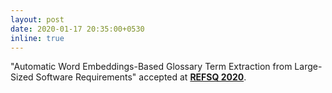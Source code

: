 ```yaml
---
layout: post
date: 2020-01-17 20:35:00+0530
inline: true
---
```


"Automatic Word Embeddings-Based Glossary Term Extraction from Large-Sized Software Requirements" accepted at **[REFSQ 2020](https://refsq.org/2020/2020/welcome)**.
